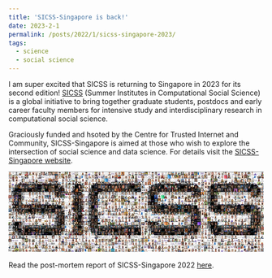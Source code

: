 ```yaml
---
title: 'SICSS-Singapore is back!'
date: 2023-2-1
permalink: /posts/2022/1/sicss-singapore-2023/
tags:
  - science
  - social science
---
```


I am super excited that SICSS is returning to Singapore in 2023 for its second edition! [SICSS](https://sicss.io/) (Summer Institutes in Computational Social Science) is a global initiative to bring together graduate students, postdocs and early career faculty members for intensive study and interdisciplinary research in computational social science.

Graciously funded and hsoted by the Centre for Trusted Internet and Community, SICSS-Singapore is aimed at those who wish to explore the intersection of social science and data science. For details visit the [SICSS-Singapore website](https://sicss.io/2023/singapore/).

![SICSS](/assets/images/sicss.png)

Read the post-mortem report of SICSS-Singapore 2022 [here](https://www.subhayan.com/posts/2022/8/sicss-sg-22-post-mortem/).

